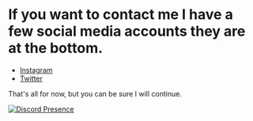 # If you want to contact me I have a few social media accounts they are at the bottom.

- [Instagram](https://www.instagram.com/casyks/)
- [Twitter](https://twitter.com/casyks)

 That's all for now, but you can be sure I will continue.

[![Discord Presence](https://lanyard-profile-readme.vercel.app/api/458583603903856640)](https://discord.com/users/458583603903856640)





